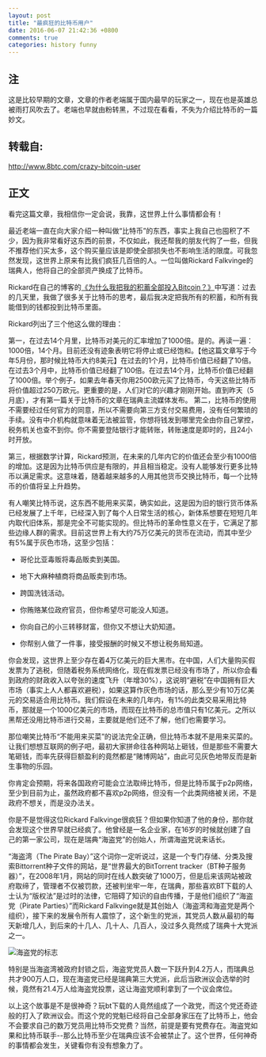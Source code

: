 ```yaml
---
layout: post
title: "最疯狂的比特币用户"
date: 2016-06-07 21:42:36 +0800
comments: true
categories: history funny
---
```


## 注

这是比较早期的文章，文章的作者老端属于国内最早的玩家之一，现在也是英雄总被雨打风吹去了。老端也早就由粉转黑，不过现在看看，不失为介绍比特币的一篇妙文。

## 转载自:

http://www.8btc.com/crazy-bitcoin-user


## 正文

看完这篇文章，我相信你一定会说，我靠，这世界上什么事情都会有！

最近老端一直在向大家介绍一种叫做“比特币”的东西，事实上我自己也囤积了不少，因为我非常看好这东西的前景，不仅如此，我还帮我的朋友代购了一些，但我不推荐他们买太多，这个购买量应该是即使全部损失也不影响生活的限度。可我忽然发现，这世界上原来有比我们疯狂几百倍的人。一位叫做Rickard Falkvinge的瑞典人，他将自己的全部资产换成了比特币。

Rickard在自己的博客的[《为什么我把我的积蓄全部投入Bitcoin？》](http://8btc.com/why-bitcoin)中写道：过去的几天里，我做了很多关于比特币的思考，最后我决定把我所有的积蓄，和所有我能借到的钱都投到比特币里面。

Rickard列出了三个他这么做的理由：

第一，在过去14个月里，比特币对美元的汇率增加了1000倍。是的。再读一遍：1000倍，14个月。目前还没有迹象表明它将停止或已经饱和。【他这篇文章写于今年5月份，那时候比特币大约8美元】在过去的1个月，比特币价值已经翻了10倍。在过去3个月中，比特币价值已经翻了100倍。在过去14个月，比特币价值已经翻了1000倍。举个例子，如果去年春天你用2500欧元买了比特币，今天这些比特币将价值超过250万欧元。更重要的是，人们对它的兴趣才刚刚开始。直到昨天（5月底），才有第一篇关于比特币的文章在瑞典主流媒体发布。
第二，比特币的使用不需要经过任何官方的同意，所以不需要向第三方支付交易费用，没有任何繁琐的手续。没有中介机构就意味着无法被监管，你想将钱发到哪里完全由你自己掌控，税务机关也查不到你。你不需要登陆银行才能转账，转账速度是即时的，且24小时开放。

第三，根据数学计算，Rickard预测，在未来的几年内它的价值还会至少有1000倍的增加。这是因为比特币供应是有限的，并且相当稳定。没有人能够发行更多比特币以满足需求。这意味着，随着越来越多的人用其他货币交换比特币，每一个比特币的价值将呈上升趋势。

有人嘲笑比特币说，这东西不能用来买菜，确实如此，这是因为旧的银行货币体系已经发展了上千年，已经深入到了每个人日常生活的核心，新体系想要在短短几年内取代旧体系，那是完全不可能实现的。但比特币的革命性意义在于，它满足了那些边缘人群的需求。目前这世界上有大约75万亿美元的货币在流动，而其中至少有5%属于灰色市场，这至少包括：

* 哥伦比亚毒贩将毒品贩卖到美国。

* 地下大麻种植商将商品贩卖到市场。

* 跨国洗钱活动。

* 你贿赂某位政府官员，但你希望尽可能没人知道。

* 你向自己的小三转移财富，但你又不想让大奶知道。

* 你帮别人做了一件事，接受报酬的时候又不想让税务局知道。

你会发现，这世界上至少存在着4万亿美元的巨大黑市。在中国，人们大量购买假发票为了逃税，但随着税务系统网络化，现在假发票已经没有市场了，所以你会看到政府的财政收入以夸张的速度飞升（年增30%），这说明“避税”在中国拥有巨大市场（事实上人人都喜欢避税），如果这算作灰色市场的话，那么至少有10万亿美元的交易适合用比特币。我们假设在未来的几年内，有1%的此类交易采用比特币，那就是一个1000亿美元的市场，而现在比特币的总市值只有1亿美元。之所以黑帮还没用比特币进行交易，主要就是他们还不了解，他们也需要学习。

那位嘲笑比特币“不能用来买菜”的说法完全正确，但比特币本就不是用来买菜的。让我们想想互联网的例子吧，最初大家拼命往各种网站上砸钱，但是那些不需要大笔砸钱，而率先获得巨额盈利的竟然都是“赌博网站”，由此可见灰色地带反而是新生事物的乐园。

你肯定会预期，将来各国政府可能会立法取缔比特币，但是比特币属于p2p网络，至少到目前为止，虽然政府都不喜欢p2p网络，但没有一个此类网络被关闭，不是政府不想关，而是没办法关。

你是不是觉得这位Rickard Falkvinge很疯狂？但如果你知道了他的身份，那你就会发现这个世界早就已经疯了。他曾经是一名企业家，在16岁的时候就创建了自己的第一家公司，现在是瑞典“海盗党”的创始人，所谓海盗党说来话长。

“海盗湾（The Pirate Bay）”这个词你一定听说过，这是一个专门存储、分类及搜索Bittorrent种子文件的网站，是“世界最大的BitTorrent tracker（BT种子服务器）”，在2008年1月，网站的同时在线人数突破了1000万，但是后来该网站被政府取缔了，管理者不仅被罚款，还被判坐牢一年，在瑞典，那些喜欢BT下载的人士认为“版权法”是过时的法律，它阻碍了知识的自由传播，于是他们组织了“海盗党（Pirate Parties）”而Rickard Falkvinge就是其创始人（海盗湾和海盗党是两个组织），接下来的发展令所有人震惊了，这个新生的党派，其党员人数从最初的每天新增几人，到后来的十几人、几十人、几百人，没过多久竟然成了瑞典十大党派之一。

![海盗党的标志](https://raw.githubusercontent.com/opendbank/opendbank.github.io/source/images/20160607/tpb.jpg)

特别是当海盗湾被政府封锁之后，海盗党党员人数一下跃升到4.2万人，而瑞典总共才900万人口，现在海盗党已经是瑞典第三大党派，此后当欧洲议会选举的时候，竟然有21.4万人给海盗党投票，这让海盗党顺利拿到了一个议会席位。

以上这个故事是不是很神奇？玩bt下载的人竟然组成了一个政党，而这个党还奇迹般的打入了欧洲议会。而这个党的党魁已经将自己全部身家压在了比特币上，他会不会要求自己的数万党员用比特币交党费？当然，前提是要有党费存在。海盗党如果和比特币联手--那么比特币至少在瑞典应该不会被禁止了。这个世界，任何神奇的事情都会发生，关键看你有没有想象力了。
